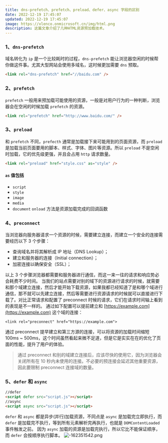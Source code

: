 ```yaml
---
title: dns-prefetch、prefetch、preload、defer、async 字段的区别
date: 2022-12-19 17:45:07
updated: 2022-12-19 17:45:07
image: https://xlenco.onmicrosoft.cn/img/html.png
description: 这篇文章介绍了几种HTML资源预加载技术。
---
```

### 1、`dns-prefetch`

域名转化为 `ip` 是一个比较耗时的过程，`dns-prefetch` 能让浏览器空闲的时候帮你做这件事。尤其大型网站会使用多域名，这时候更加需要 `dns` 预取。

```html
<link rel="dns-prefetch" href="//baidu.com" />
```

### 2、`prefetch`

`prefetch` 一般用来预加载可能使用的资源，一般是对用户行为的一种判断，浏览器会在空闲的时候加载 `prefetch` 的资源。

```html
<link rel="prefetch" href="http://www.baidu.com/" />
```

### 3、`preload`

和 `prefetch` 不同，`prefecth` 通常是加载接下来可能用到的页面资源，而 `preload` 是加载当前页面要用的脚本、样式、字体、图片等资源。所以 `preload` 不是空闲时加载，它的优先级更强，并且会占用 `http` 请求数量。

```html
<link rel="preload" href="style.css" as="style" />
```

#### `as` 值包括

- `script`
- `style`
- `image`
- `media`
- `document` `onload` 方法是资源加载完成的回调函数

### 4、`preconnect`

当浏览器向服务器请求一个资源的时候，需要建立连接，而建立一个安全的连接需要经历以下 3 个步骤：

- 查询域名并将其解析成 IP 地址（DNS Lookup）；
- 建立和服务器的连接（Initial connection）；
- 加密连接以确保安全（SSL）；

以上 3 个步骤浏览器都需要和服务器进行通信，而这一来一往的请求和响应势必会耗费不少时间。
当我们的站点需要对别的域下的资源进行请求的时候，就需要和那个域建立连接，然后才能开始下载资源，如果我都已经知道了是和哪个域进行通信，那不就可以先建立连接，然后等需要进行资源请求的时候就可以直接进行下载了。对比正常请求和配置了 preconnect 时候的请求，它们在请求时间轴上看到的表现是不一样的。
通过如下配置可以提前建立和 [https://example.com](https://example.com) 这个域的连接：

```
<link rel="preconnect" href="https://example.com">
```

通过 preconnect 提早建立和第三方源的连接，可以将资源的加载时间缩短 100ms ~ 500ms，这个时间虽然看起来微不足道，但是它是实实在在的优化了页面的性能，提升了用户的体验。

> 通过 preconnect 和别的域建立连接后，应该尽快的使用它，因为浏览器会关闭所有在 10 秒内未使用的连接。不必要的预连接会延迟其他重要资源，因此要限制 preconnect 连接域的数量。


### 5、`defer` 和 `async`

```html
//defer
<script defer src="script.js"></script>
//async
<script async src="script.js"></script>
```

`defer` 和 `async` 都是异步(并行)加载资源，不同点是 `async` 是加载完立即执行，而 `defer` 是加载完不执行，等到所有元素解析完再执行，也就是 `DOMContentLoaded` 事件触发之前。 因为 `async` 加载的资源是加载完执行，所以它比不能保证顺序，而 `defer` 会按顺序执行脚本。
![-162351542.png](https://cdn-ak.f.st-hatena.com/images/fotolife/x/xlenco/20240620/20240620204341.png)
